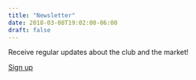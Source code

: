 ```yaml
---
title: "Newsletter"
date: 2018-03-08T19:02:00-06:00
draft: false
---
```


Receive regular updates about the club and the market!

<a href="https://www.subscribepage.com/mncryptocurrency" class="button">Sign up</a>
